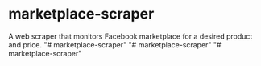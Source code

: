 # marketplace-scraper
A web scraper that monitors Facebook marketplace for a desired product and price.
"# marketplace-scraper" 
"# marketplace-scraper" 
"# marketplace-scraper" 
